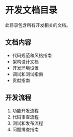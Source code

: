 # 开发文档目录

此目录包含所有开发相关的文档。

## 文档内容

- 代码规范和风格指南
- 架构设计文档
- 开发环境设置
- 调试和测试指南
- 贡献指南

## 开发流程

1. 功能开发流程
2. 代码审查流程
3. 测试和发布流程
4. 问题排查指南